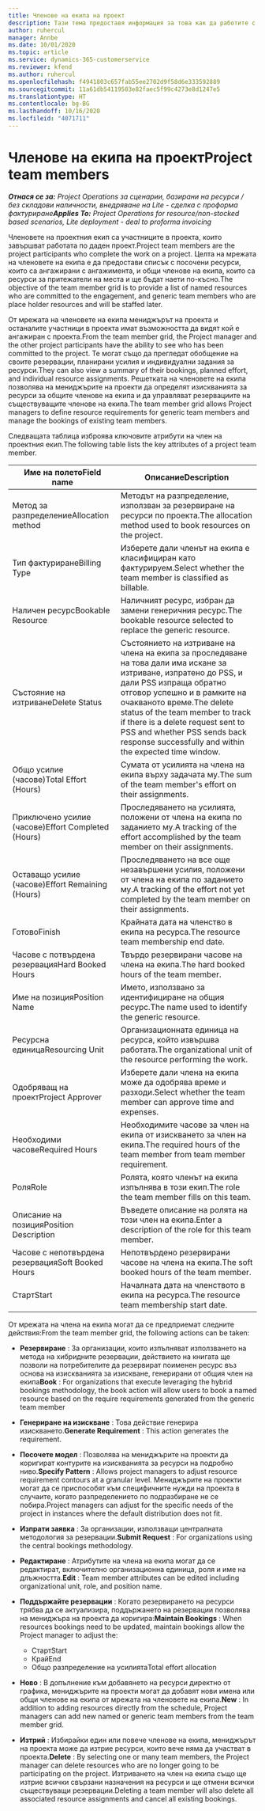 ```yaml
---
title: Членове на екипа на проект
description: Тази тема предоставя информация за това как да работите с информация за членовете на проектния екип, атрибути и график.
author: ruhercul
manager: Annbe
ms.date: 10/01/2020
ms.topic: article
ms.service: dynamics-365-customerservice
ms.reviewer: kfend
ms.author: ruhercul
ms.openlocfilehash: f4941803c657fab55ee2702d9f58d6e333592889
ms.sourcegitcommit: 11a61db54119503e82faec5f99c4273e8d1247e5
ms.translationtype: HT
ms.contentlocale: bg-BG
ms.lasthandoff: 10/16/2020
ms.locfileid: "4071711"
---
```

# <a name="project-team-members"></a><span data-ttu-id="a6c9f-103">Членове на екипа на проект</span><span class="sxs-lookup"><span data-stu-id="a6c9f-103">Project team members</span></span>

<span data-ttu-id="a6c9f-104">_**Отнася се за:** Project Operations за сценарии, базирани на ресурси / без складови наличности, внедряване на Lite - сделка с проформа фактуриране_</span><span class="sxs-lookup"><span data-stu-id="a6c9f-104">_**Applies To:** Project Operations for resource/non-stocked based scenarios, Lite deployment - deal to proforma invoicing_</span></span>

<span data-ttu-id="a6c9f-105">Членовете на проектния екип са участниците в проекта, които завършват работата по даден проект.</span><span class="sxs-lookup"><span data-stu-id="a6c9f-105">Project team members are the project participants who complete the work on a project.</span></span> <span data-ttu-id="a6c9f-106">Целта на мрежата на членовете на екипа е да предостави списък с посочени ресурси, които са ангажирани с ангажимента, и общи членове на екипа, които са ресурси за притежатели на места и ще бъдат наети по-късно.</span><span class="sxs-lookup"><span data-stu-id="a6c9f-106">The objective of the team member grid is to provide a list of named resources who are committed to the engagement, and generic team members who are place holder resources and will be staffed later.</span></span>

<span data-ttu-id="a6c9f-107">От мрежата на членовете на екипа мениджърът на проекта и останалите участници в проекта имат възможността да видят кой е ангажиран с проекта.</span><span class="sxs-lookup"><span data-stu-id="a6c9f-107">From the team member grid, the Project manager and the other project participants have the ability to see who has been committed to the project.</span></span> <span data-ttu-id="a6c9f-108">Те могат също да прегледат обобщение на своите резервации, планирани усилия и индивидуални задания за ресурси.</span><span class="sxs-lookup"><span data-stu-id="a6c9f-108">They can also view a summary of their bookings, planned effort, and individual resource assignments.</span></span> <span data-ttu-id="a6c9f-109">Решетката на членовете на екипа позволява на мениджърите на проекти да определят изискванията за ресурси за общите членове на екипа и да управляват резервациите на съществуващите членове на екипа.</span><span class="sxs-lookup"><span data-stu-id="a6c9f-109">The team member grid allows Project managers to define resource requirements for generic team members and manage the bookings of existing team members.</span></span>

<span data-ttu-id="a6c9f-110">Следващата таблица изброява ключовите атрибути на член на проектния екип.</span><span class="sxs-lookup"><span data-stu-id="a6c9f-110">The following table lists the key attributes of a project team member.</span></span>

| <span data-ttu-id="a6c9f-111">Име на полето</span><span class="sxs-lookup"><span data-stu-id="a6c9f-111">Field name</span></span>          | <span data-ttu-id="a6c9f-112">Описание</span><span class="sxs-lookup"><span data-stu-id="a6c9f-112">Description</span></span>                                                                                                                                                                  |
|--------------------------|-----------------------------------------------------------------------------------------------------------------------------------------------------------------------------------|
| <span data-ttu-id="a6c9f-113">Метод за разпределение</span><span class="sxs-lookup"><span data-stu-id="a6c9f-113">Allocation method</span></span>        | <span data-ttu-id="a6c9f-114">Методът на разпределение, използван за резервиране на ресурси по проекта.</span><span class="sxs-lookup"><span data-stu-id="a6c9f-114">The allocation method used to book resources on the project.</span></span>                                                                         |
| <span data-ttu-id="a6c9f-115">Тип фактуриране</span><span class="sxs-lookup"><span data-stu-id="a6c9f-115">Billing Type</span></span>             | <span data-ttu-id="a6c9f-116">Изберете дали членът на екипа е класифициран като фактурируем.</span><span class="sxs-lookup"><span data-stu-id="a6c9f-116">Select whether the team member is classified as billable.</span></span>                                                                                                                                       |
| <span data-ttu-id="a6c9f-117">Наличен ресурс</span><span class="sxs-lookup"><span data-stu-id="a6c9f-117">Bookable Resource</span></span>        | <span data-ttu-id="a6c9f-118">Наличният ресурс, избран да замени генеричния ресурс.</span><span class="sxs-lookup"><span data-stu-id="a6c9f-118">The bookable resource selected to replace the generic resource.</span></span>                                                                                                                   |
| <span data-ttu-id="a6c9f-119">Състояние на изтриване</span><span class="sxs-lookup"><span data-stu-id="a6c9f-119">Delete Status</span></span>            | <span data-ttu-id="a6c9f-120">Състоянието на изтриване на члена на екипа за проследяване на това дали има искане за изтриване, изпратено до PSS, и дали PSS изпраща обратно отговор успешно и в рамките на очакваното време.</span><span class="sxs-lookup"><span data-stu-id="a6c9f-120">The delete status of the team member to track if there is a delete request sent to PSS and whether PSS sends back response successfully and within the expected time window.</span></span> |
| <span data-ttu-id="a6c9f-121">Общо усилие (часове)</span><span class="sxs-lookup"><span data-stu-id="a6c9f-121">Total Effort (Hours)</span></span>     | <span data-ttu-id="a6c9f-122">Сумата от усилията на члена на екипа върху задачата му.</span><span class="sxs-lookup"><span data-stu-id="a6c9f-122">The sum of the team member's effort on their assignments.</span></span>                                                                                                                         |
| <span data-ttu-id="a6c9f-123">Приключено усилие (часове)</span><span class="sxs-lookup"><span data-stu-id="a6c9f-123">Effort Completed (Hours)</span></span> | <span data-ttu-id="a6c9f-124">Проследяването на усилията, положени от члена на екипа по заданието му.</span><span class="sxs-lookup"><span data-stu-id="a6c9f-124">A tracking of the effort accomplished by the team member on their assignments.</span></span>                                                                                           |
| <span data-ttu-id="a6c9f-125">Оставащо усилие (часове)</span><span class="sxs-lookup"><span data-stu-id="a6c9f-125">Effort Remaining (Hours)</span></span> | <span data-ttu-id="a6c9f-126">Проследяването на все още незавършени усилия, положени от члена на екипа по заданието му.</span><span class="sxs-lookup"><span data-stu-id="a6c9f-126">A tracking of the effort not yet completed by the team member on their assignments.</span></span>                                                                                    |
| <span data-ttu-id="a6c9f-127">Готово</span><span class="sxs-lookup"><span data-stu-id="a6c9f-127">Finish</span></span>                   | <span data-ttu-id="a6c9f-128">Крайната дата на членство в екипа на ресурса.</span><span class="sxs-lookup"><span data-stu-id="a6c9f-128">The resource team membership end date.</span></span>                                                                                                                                            |
| <span data-ttu-id="a6c9f-129">Часове с потвърдена резервация</span><span class="sxs-lookup"><span data-stu-id="a6c9f-129">Hard Booked Hours</span></span>        | <span data-ttu-id="a6c9f-130">Твърдо резервирани часове на члена на екипа.</span><span class="sxs-lookup"><span data-stu-id="a6c9f-130">The hard booked hours of the team member.</span></span>                                                                                                                                                                |
| <span data-ttu-id="a6c9f-131">Име на позиция</span><span class="sxs-lookup"><span data-stu-id="a6c9f-131">Position Name</span></span>            | <span data-ttu-id="a6c9f-132">Името, използвано за идентифициране на общия ресурс.</span><span class="sxs-lookup"><span data-stu-id="a6c9f-132">The name used to identify the generic resource.</span></span>                                                                                                                                   |
| <span data-ttu-id="a6c9f-133">Ресурсна единица</span><span class="sxs-lookup"><span data-stu-id="a6c9f-133">Resourcing Unit</span></span>          | <span data-ttu-id="a6c9f-134">Организационната единица на ресурса, който извършва работата.</span><span class="sxs-lookup"><span data-stu-id="a6c9f-134">The organizational unit of the resource performing the work.</span></span>                                                                                                                      |
| <span data-ttu-id="a6c9f-135">Одобряващ на проект</span><span class="sxs-lookup"><span data-stu-id="a6c9f-135">Project Approver</span></span>         | <span data-ttu-id="a6c9f-136">Изберете дали члена на екипа може да одобрява време и разходи.</span><span class="sxs-lookup"><span data-stu-id="a6c9f-136">Select whether the team member can approve time and expenses.</span></span>                                                                                                                     |
| <span data-ttu-id="a6c9f-137">Необходими часове</span><span class="sxs-lookup"><span data-stu-id="a6c9f-137">Required Hours</span></span>           | <span data-ttu-id="a6c9f-138">Необходимите часове за член на екипа от изискването за член на екипа.</span><span class="sxs-lookup"><span data-stu-id="a6c9f-138">The required hours of the team member from team member requirement.</span></span>                                                                                                                       |
| <span data-ttu-id="a6c9f-139">Роля</span><span class="sxs-lookup"><span data-stu-id="a6c9f-139">Role</span></span>                     | <span data-ttu-id="a6c9f-140">Ролята, която членът на екипа изпълнява в този екип.</span><span class="sxs-lookup"><span data-stu-id="a6c9f-140">The role the team member fills on this team.</span></span>                                                                                                                                |
| <span data-ttu-id="a6c9f-141">Описание на позиция</span><span class="sxs-lookup"><span data-stu-id="a6c9f-141">Position Description</span></span>     | <span data-ttu-id="a6c9f-142">Въведете описание на ролята на този член на екипа.</span><span class="sxs-lookup"><span data-stu-id="a6c9f-142">Enter a description of the role for this team member.</span></span>                                                                                                                             |
| <span data-ttu-id="a6c9f-143">Часове с непотвърдена резервация</span><span class="sxs-lookup"><span data-stu-id="a6c9f-143">Soft Booked Hours</span></span>        | <span data-ttu-id="a6c9f-144">Непотвърдено резервирани часове на члена на екипа.</span><span class="sxs-lookup"><span data-stu-id="a6c9f-144">The soft booked hours of the team member.</span></span>                                                                                                                                                                 |
| <span data-ttu-id="a6c9f-145">Старт</span><span class="sxs-lookup"><span data-stu-id="a6c9f-145">Start</span></span>                    | <span data-ttu-id="a6c9f-146">Началната дата на членството в екипа на ресурса.</span><span class="sxs-lookup"><span data-stu-id="a6c9f-146">The resource team membership start date.</span></span>                                                                                                                                          |

<span data-ttu-id="a6c9f-147">От мрежата на члена на екипа могат да се предприемат следните действия:</span><span class="sxs-lookup"><span data-stu-id="a6c9f-147">From the team member grid, the following actions can be taken:</span></span>

- <span data-ttu-id="a6c9f-148">**Резервиране** : За организации, които изпълняват използването на метода на хибридните резервации, действието на книгата ще позволи на потребителите да резервират поименен ресурс въз основа на изискванията за изискване, генерирани от общия член на екипа</span><span class="sxs-lookup"><span data-stu-id="a6c9f-148">**Book** : For organizations that execute leveraging the hybrid bookings methodology, the book action will allow users to book a named resource based on the require requirements generated from the generic team member</span></span>
- <span data-ttu-id="a6c9f-149">**Генериране на изискване** : Това действие генерира изискването.</span><span class="sxs-lookup"><span data-stu-id="a6c9f-149">**Generate Requirement** : This action generates the requirement.</span></span>
- <span data-ttu-id="a6c9f-150">**Посочете модел** : Позволява на мениджърите на проекти да коригират контурите на изискванията за ресурси на подробно ниво.</span><span class="sxs-lookup"><span data-stu-id="a6c9f-150">**Specify Pattern** : Allows project managers to adjust resource requirement contours at a granular level.</span></span> <span data-ttu-id="a6c9f-151">Мениджърите на проекти могат да се приспособят към специфичните нужди на проекта в случаите, когато разпределението по подразбиране не се побира.</span><span class="sxs-lookup"><span data-stu-id="a6c9f-151">Project managers can adjust for the specific needs of the project in instances where the default distribution does not fit.</span></span>
- <span data-ttu-id="a6c9f-152">**Изпрати заявка** : За организации, използващи централната методология за резервации.</span><span class="sxs-lookup"><span data-stu-id="a6c9f-152">**Submit Request** : For organizations using the central bookings methodology.</span></span>
- <span data-ttu-id="a6c9f-153">**Редактиране** : Атрибутите на члена на екипа могат да се редактират, включително организационна единица, роля и име на длъжността.</span><span class="sxs-lookup"><span data-stu-id="a6c9f-153">**Edit** : Team member attributes can be edited including organizational unit, role, and position name.</span></span>
- <span data-ttu-id="a6c9f-154">**Поддържайте резервации** : Когато резервирането на ресурси трябва да се актуализира, поддържането на резервации позволява на мениджъра на проекта да коригира:</span><span class="sxs-lookup"><span data-stu-id="a6c9f-154">**Maintain Bookings** : When resources bookings need to be updated, maintain bookings allow the Project manager to adjust the:</span></span>

    - <span data-ttu-id="a6c9f-155">Старт</span><span class="sxs-lookup"><span data-stu-id="a6c9f-155">Start</span></span>
    - <span data-ttu-id="a6c9f-156">Край</span><span class="sxs-lookup"><span data-stu-id="a6c9f-156">End</span></span>
    - <span data-ttu-id="a6c9f-157">Общо разпределение на усилията</span><span class="sxs-lookup"><span data-stu-id="a6c9f-157">Total effort allocation</span></span>

- <span data-ttu-id="a6c9f-158">**Ново** : В допълнение към добавянето на ресурси директно от графика, мениджърите на проекти могат да добавят нови имена или общи членове на екипа от мрежата на членовете на екипа.</span><span class="sxs-lookup"><span data-stu-id="a6c9f-158">**New** : In addition to adding resources directly from the schedule, Project managers can add new named or generic team members from the team member grid.</span></span>
- <span data-ttu-id="a6c9f-159">**Изтрий** : Избирайки един или повече членове на екипа, мениджърът на проекта може да изтрие ресурси, които вече няма да участват в проекта.</span><span class="sxs-lookup"><span data-stu-id="a6c9f-159">**Delete** : By selecting one or many team members, the Project manager can delete resources who are no longer going to be participating on the project.</span></span> <span data-ttu-id="a6c9f-160">Изтриването на член на екипа също ще изтрие всички свързани назначения на ресурси и ще отмени всички съществуващи резервации.</span><span class="sxs-lookup"><span data-stu-id="a6c9f-160">Deleting a team member will also delete all associated resource assignments and  cancel all existing bookings.</span></span>
